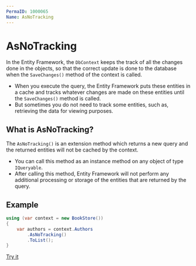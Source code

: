 ```yaml
---
PermaID: 1000065
Name: AsNoTracking
---
```


# AsNoTracking

In the Entity Framework, the `DbContext` keeps the track of all the changes done in the objects, so that the correct update is done to the database when the `SaveChanges()` method of the context is called. 

 - When you execute the query, the Entity Framework puts these entities in a cache and tracks whatever changes are made on these entities until the `SaveChanges()` method is called.
 - But sometimes you do not need to track some entities, such as, retrieving the data for viewing purposes.

## What is AsNoTracking?

The `AsNoTracking()` is an extension method which returns a new query and the returned entities will not be cached by the context.

 - You can call this method as an instance method on any object of type `IQueryable`. 
 - After calling this method, Entity Framework will not perform any additional processing or storage of the entities that are returned by the query. 

## Example

```csharp
using (var context = new BookStore())
{
    var authors = context.Authors
        .AsNoTracking()
        .ToList();
}
```

[Try it](https://dotnetfiddle.net/zgSrZi)